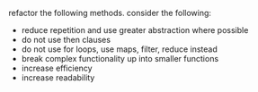 refactor the following methods. consider the following:

- reduce repetition and use greater abstraction where possible
- do not use then clauses
- do not use for loops, use maps, filter, reduce instead
- break complex functionality up into smaller functions
- increase efficiency
- increase readability
